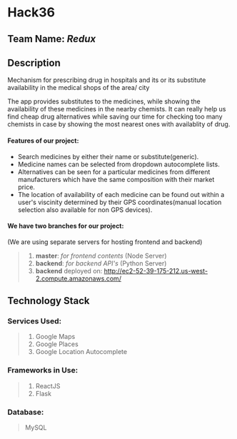 # Hack36

## Team Name: _Redux_

## Description
Mechanism for prescribing drug in hospitals and its or its substitute availability in the medical shops of the area/ city

The app provides substitutes to the medicines, while showing the availability of these medicines in the nearby chemists.
It can really help us find cheap drug alternatives  while saving our time for checking too many chemists in case by showing the most nearest ones with availablity of drug.

#### Features of our project:
* Search medicines by either their name or substitute(generic).
* Medicine names can be selected from dropdown autocomplete lists.
* Alternatives can be seen for a particular medicines from different manufacturers which have the same composition with their market price.
* The location of availability of each medicine can be found out within a user's viscinity determined by their GPS coordinates(manual location selection also available for non GPS devices).

#### We have two branches for our project:
(We are using separate servers for hosting frontend and backend)
>1. **master**:  _for frontend contents_ (Node Server)
>2. **backend**:  _for backend API's_ (Python Server)
>3. **backend** deployed on: http://ec2-52-39-175-212.us-west-2.compute.amazonaws.com/
## Technology Stack

### Services Used:
>1. Google Maps
>2. Google Places
>3. Google Location Autocomplete

### Frameworks in Use:
>1. ReactJS
>2. Flask

### Database:

> MySQL
